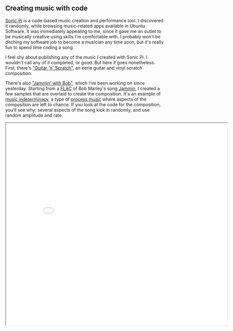 ## Creating music with code

[Sonic Pi](https://sonic-pi.net/) is a code-based music creation and performance tool. I discovered it randomly, while browsing music-related apps available in Ubuntu Software. It was immediately appealing to me, since it gave me an outlet to be musically creative using skills I'm comfortable with. I probably won't be ditching my software job to become a musician any time soon, but it's really fun to spend time coding a song.

I feel shy about publishing any of the music I created with Sonic Pi. I wouldn't call any of it completed, or good. But here it goes nonetheless. First, there's ["Guitar 'n' Scratch"](/data/guitar-n-scratch.wav), an eerie guitar and vinyl scratch composition.

There's also ["Jammin' with Bob"](/data/jammin-with-bob.wav), which I've been working on since yesterday. Starting from a [FLAC](https://en.wikipedia.org/wiki/FLAC) of Bob Marley's song [Jammin](https://www.youtube.com/watch?v=oFRbZJXjWIA), I created a few samples that are overlaid to create the composition. It's an example of [music indeterminacy](https://en.wikipedia.org/wiki/Indeterminacy_(music)), a type of [process music](https://en.wikipedia.org/wiki/Process_music) where aspects of the composition are left to chance. If you look at the code for the composition, you'll see why: several aspects of the song kick in randomly, and use random amplitude and rate.

<p align="center">
    <iframe style="background: #f8f8ff;" height="640" width="700" src="/data/jammin-with-bob.txt"></iframe>
</p>
